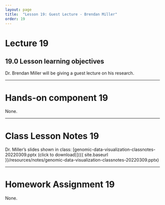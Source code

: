 ```yaml
---
layout: page
title:  "Lesson 19: Guest Lecture - Brendan Miller"
order: 19
---
```


# Lecture 19

## 19.0 Lesson learning objectives

Dr. Brendan Miller will be giving a guest lecture on his research.

---

# Hands-on component 19

None.

---

# Class Lesson Notes 19

Dr. Miller’s slides shown in class: [genomic-data-visualization-classnotes-20220309.pptx (click to download)]({{ site.baseurl }}/resources/notes/genomic-data-visualization-classnotes-20220309.pptx)

---

# Homework Assignment 19

None. 



